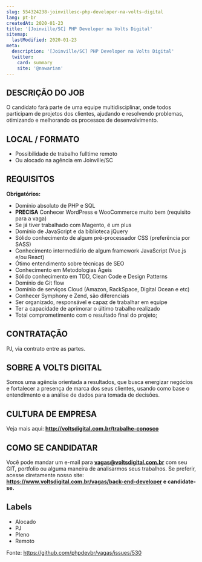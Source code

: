 ```yaml
---
slug: 554324238-joinvillesc-php-developer-na-volts-digital
lang: pt-br
createdAt: 2020-01-23
title: '[Joinville/SC] PHP Developer na Volts Digital'
sitemap:
  lastModified: 2020-01-23
meta:
  description: '[Joinville/SC] PHP Developer na Volts Digital'
  twitter:
    card: summary
    site: '@nawarian'
---
```


## DESCRIÇÃO DO JOB

O candidato fará parte de uma equipe multidisciplinar, onde todos participam de projetos dos clientes, ajudando e resolvendo problemas, otimizando e melhorando os processos de desenvolvimento.

## LOCAL / FORMATO

- Possibilidade de trabalho fulltime remoto
- Ou alocado na agência em Joinville/SC

## REQUISITOS

**Obrigatórios:**

- Domínio absoluto de PHP e SQL
- **PRECISA** Conhecer WordPress e WooCommerce muito bem (requisito para a vaga)
- Se já tiver trabalhado com Magento, é um plus
- Domínio de JavaScript e da biblioteca jQuery
- Sólido conhecimento de algum pré-processador CSS (preferência por SASS)
- Conhecimento intermediário de algum framework JavaScript (Vue.js e/ou React)
- Ótimo entendimento sobre técnicas de SEO
- Conhecimento em Metodologias Ágeis
- Sólido conhecimento em TDD, Clean Code e Design Patterns
- Domínio de Git flow
- Domínio de serviços Cloud (Amazon, RackSpace, Digital Ocean e etc)
- Conhecer Symphony e Zend, são diferenciais
- Ser organizado, responsável e capaz de trabalhar em equipe
- Ter a capacidade de aprimorar o último trabalho realizado
- Total comprometimento com o resultado final do projeto;

## CONTRATAÇÃO

PJ, via contrato entre as partes.

## SOBRE A VOLTS DIGITAL

Somos uma agência orientada a resultados, que busca energizar negócios e fortalecer a presença de marca dos seus clientes, usando como base o entendimento e a análise de dados para tomada de decisões.

## CULTURA DE EMPRESA

Veja mais aqui: **http://voltsdigital.com.br/trabalhe-conosco**

## COMO SE CANDIDATAR

Você pode mandar um e-mail para **vagas@voltsdigital.com.br** com seu GIT, portfolio ou alguma maneira de analisarmos seus trabalhos. Se preferir, acesse diretamente nosso site: **https://www.voltsdigital.com.br/vagas/back-end-developer e candidate-se.**

## Labels

- Alocado
- PJ
- Pleno
- Remoto


Fonte: https://github.com/phpdevbr/vagas/issues/530